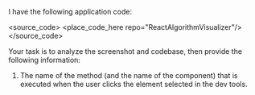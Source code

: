 I have the following application code:

<source_code>
<place_code_here repo="ReactAlgorithmVisualizer"/>
</source_code>

Your task is to analyze the screenshot and codebase, then provide the following information:
1) The name of the method (and the name of the component) that is executed when the user clicks the element selected in the dev tools.
